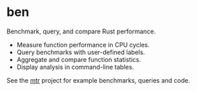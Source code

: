 # ben

Benchmark, query, and compare Rust performance.

* Measure function performance in CPU cycles.
* Query benchmarks with user-defined labels.
* Aggregate and compare function statistics.
* Display analysis in command-line tables.

See the [mtr](https://github.com/rana/mtr) project for example benchmarks, queries and code.
